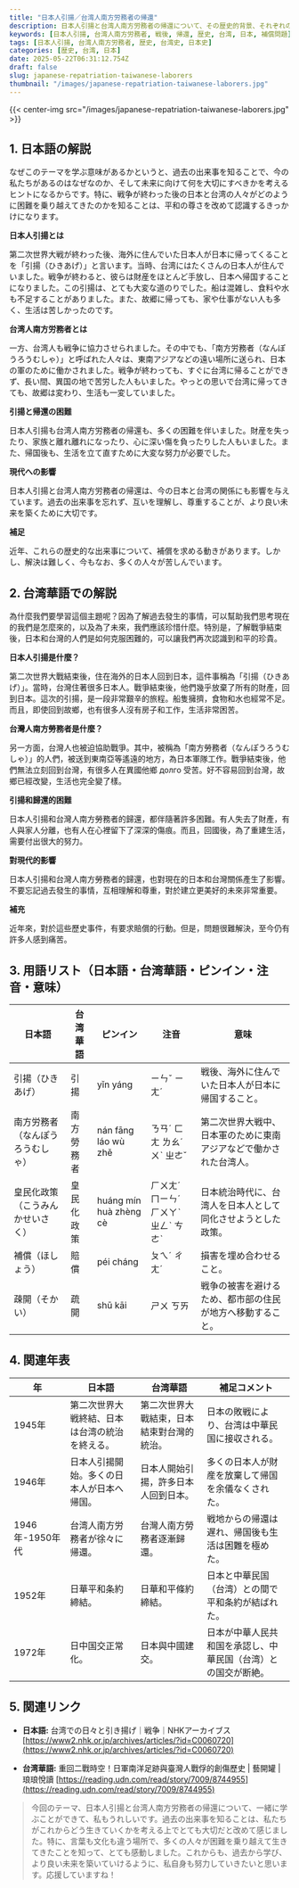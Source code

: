 ```yaml
---
title: "日本人引揚／台湾人南方労務者の帰還"
description: 日本人引揚と台湾人南方労務者の帰還について、その歴史的背景、それぞれの状況、そして現代への影響をやさしい日本語と台湾華語で解説します。
keywords: [日本人引揚, 台湾人南方労務者, 戦後, 帰還, 歴史, 台湾, 日本, 補償問題]
tags: [日本人引揚, 台湾人南方労務者, 歴史, 台湾史, 日本史]
categories: [歴史, 台湾, 日本]
date: 2025-05-22T06:31:12.754Z
draft: false
slug: japanese-repatriation-taiwanese-laborers
thumbnail: "/images/japanese-repatriation-taiwanese-laborers.jpg"
---
```


{{< center-img src="/images/japanese-repatriation-taiwanese-laborers.jpg" >}}

## 1. 日本語の解説

なぜこのテーマを学ぶ意味があるかというと、過去の出来事を知ることで、今の私たちがあるのはなぜなのか、そして未来に向けて何を大切にすべきかを考えるヒントになるからです。特に、戦争が終わった後の日本と台湾の人々がどのように困難を乗り越えてきたのかを知ることは、平和の尊さを改めて認識するきっかけになります。

**日本人引揚とは**

第二次世界大戦が終わった後、海外に住んでいた日本人が日本に帰ってくることを「引揚（ひきあげ）」と言います。当時、台湾にはたくさんの日本人が住んでいました。戦争が終わると、彼らは財産をほとんど手放し、日本へ帰国することになりました。この引揚は、とても大変な道のりでした。船は混雑し、食料や水も不足することがありました。また、故郷に帰っても、家や仕事がない人も多く、生活は苦しかったのです。

**台湾人南方労務者とは**

一方、台湾人も戦争に協力させられました。その中でも、「南方労務者（なんぽうろうむしゃ）」と呼ばれた人々は、東南アジアなどの遠い場所に送られ、日本の軍のために働かされました。戦争が終わっても、すぐに台湾に帰ることができず、長い間、異国の地で苦労した人もいました。やっとの思いで台湾に帰ってきても、故郷は変わり、生活も一変していました。

**引揚と帰還の困難**

日本人引揚も台湾人南方労務者の帰還も、多くの困難を伴いました。財産を失ったり、家族と離れ離れになったり、心に深い傷を負ったりした人もいました。また、帰国後も、生活を立て直すために大変な努力が必要でした。

**現代への影響**

日本人引揚と台湾人南方労務者の帰還は、今の日本と台湾の関係にも影響を与えています。過去の出来事を忘れず、互いを理解し、尊重することが、より良い未来を築くために大切です。

**補足**

近年、これらの歴史的な出来事について、補償を求める動きがあります。しかし、解決は難しく、今もなお、多くの人々が苦しんでいます。

## 2. 台湾華語での解説

為什麼我們要學習這個主題呢？因為了解過去發生的事情，可以幫助我們思考現在的我們是怎麼來的，以及為了未來，我們應該珍惜什麼。特別是，了解戰爭結束後，日本和台灣的人們是如何克服困難的，可以讓我們再次認識到和平的珍貴。

**日本人引揚是什麼？**

第二次世界大戰結束後，住在海外的日本人回到日本，這件事稱為「引揚（ひきあげ）」。當時，台灣住著很多日本人。戰爭結束後，他們幾乎放棄了所有的財產，回到日本。這次的引揚，是一段非常艱辛的旅程。船隻擁擠，食物和水也經常不足。而且，即使回到故鄉，也有很多人沒有房子和工作，生活非常困苦。

**台灣人南方勞務者是什麼？**

另一方面，台灣人也被迫協助戰爭。其中，被稱為「南方勞務者（なんぽうろうむしゃ）」的人們，被送到東南亞等遙遠的地方，為日本軍隊工作。戰爭結束後，他們無法立刻回到台灣，有很多人在異國他鄉 долго 受苦。好不容易回到台灣，故鄉已經改變，生活也完全變了樣。

**引揚和歸還的困難**

日本人引揚和台灣人南方勞務者的歸還，都伴隨著許多困難。有人失去了財產，有人與家人分離，也有人在心裡留下了深深的傷痕。而且，回國後，為了重建生活，需要付出很大的努力。

**對現代的影響**

日本人引揚和台灣人南方勞務者的歸還，也對現在的日本和台灣關係產生了影響。不要忘記過去發生的事情，互相理解和尊重，對於建立更美好的未來非常重要。

**補充**

近年來，對於這些歷史事件，有要求賠償的行動。但是，問題很難解決，至今仍有許多人感到痛苦。

## 3. 用語リスト（日本語・台湾華語・ピンイン・注音・意味）

| 日本語 | 台湾華語 | ピンイン | 注音 | 意味 |
|---|---|---|---|---|
| 引揚（ひきあげ） | 引揚 | yǐn yáng | ㄧㄣˇ ㄧㄤˊ | 戦後、海外に住んでいた日本人が日本に帰国すること。 |
| 南方労務者（なんぽうろうむしゃ） | 南方勞務者 | nán fāng láo wù zhě | ㄋㄢˊ ㄈㄤ ㄌㄠˊ ㄨˋ ㄓㄜˇ | 第二次世界大戦中、日本軍のために東南アジアなどで働かされた台湾人。 |
| 皇民化政策（こうみんかせいさく） | 皇民化政策 | huáng mín huà zhèng cè | ㄏㄨㄤˊ ㄇㄧㄣˊ ㄏㄨㄚˋ ㄓㄥˋ ㄘㄜˋ | 日本統治時代に、台湾人を日本人として同化させようとした政策。 |
| 補償（ほしょう） | 賠償 | péi cháng | ㄆㄟˊ ㄔㄤˊ | 損害を埋め合わせること。 |
| 疎開（そかい） | 疏開 | shū kāi | ㄕㄨ ㄎㄞ | 戦争の被害を避けるため、都市部の住民が地方へ移動すること。 |

## 4. 関連年表

| 年 | 日本語 | 台湾華語 | 補足コメント |
|---|---|---|---|
| 1945年 | 第二次世界大戦終結、日本は台湾の統治を終える。 | 第二次世界大戰結束，日本結束對台灣的統治。 | 日本の敗戦により、台湾は中華民国に接収される。 |
| 1946年 | 日本人引揚開始。多くの日本人が日本へ帰国。 | 日本人開始引揚，許多日本人回到日本。 | 多くの日本人が財産を放棄して帰国を余儀なくされた。 |
| 1946年-1950年代 | 台湾人南方労務者が徐々に帰還。 | 台灣人南方勞務者逐漸歸還。 | 戦地からの帰還は遅れ、帰国後も生活は困難を極めた。 |
| 1952年 | 日華平和条約締結。 | 日華和平條約締結。 | 日本と中華民国（台湾）との間で平和条約が結ばれた。 |
| 1972年 | 日中国交正常化。 | 日本與中國建交。 | 日本が中華人民共和国を承認し、中華民国（台湾）との国交が断絶。 |

## 5. 関連リンク

*   **日本語:** 台湾での日々と引き揚げ｜戦争｜NHKアーカイブス
    [https://www2.nhk.or.jp/archives/articles/?id=C0060720](https://www2.nhk.or.jp/archives/articles/?id=C0060720)

*   **台湾華語:** 重回二戰時空！日軍南洋足跡與臺灣人戰俘的創傷歷史 | 藝開罐 | 琅琅悅讀
    [https://reading.udn.com/read/story/7009/8744955](https://reading.udn.com/read/story/7009/8744955)

> 今回のテーマ、日本人引揚と台湾人南方労務者の帰還について、一緒に学ぶことができて、私もうれしいです。過去の出来事を知ることは、私たちがこれからどう生きていくかを考える上でとても大切だと改めて感じました。特に、言葉も文化も違う場所で、多くの人々が困難を乗り越えて生きてきたことを知って、とても感動しました。これからも、過去から学び、より良い未来を築いていけるように、私自身も努力していきたいと思います。応援していますね！
